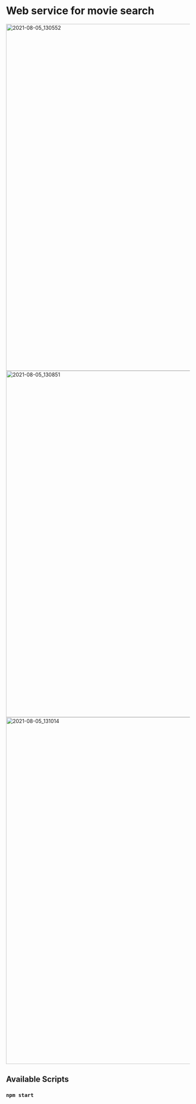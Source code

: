 # Web service for movie search
<img width="947" alt="2021-08-05_130552" src="https://user-images.githubusercontent.com/79770236/128333704-33e96812-6024-47a1-af8f-d4040fa530bf.png">

<img width="946" alt="2021-08-05_130851" src="https://user-images.githubusercontent.com/79770236/128333840-efffa718-1885-4b36-84da-ee6dc21c1385.png">

<img width="947" alt="2021-08-05_131014" src="https://user-images.githubusercontent.com/79770236/128333144-2599e61c-94db-48c9-9aa6-e319be86bdb5.png">


## Available Scripts
### `npm start`


